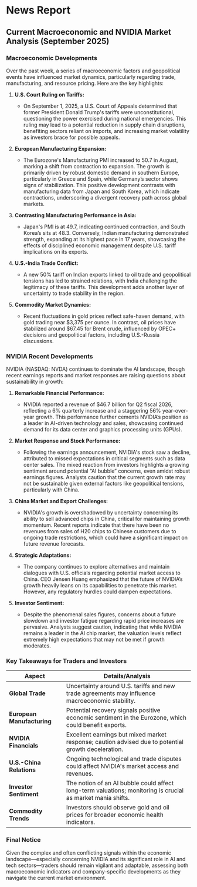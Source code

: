 # News Report

## Current Macroeconomic and NVIDIA Market Analysis (September 2025)

### Macroeconomic Developments

Over the past week, a series of macroeconomic factors and geopolitical events have influenced market dynamics, particularly regarding trade, manufacturing, and resource pricing. Here are the key highlights:

1. **U.S. Court Ruling on Tariffs:**
   - On September 1, 2025, a U.S. Court of Appeals determined that former President Donald Trump's tariffs were unconstitutional, questioning the power exercised during national emergencies. This ruling may lead to a potential reduction in supply chain disruptions, benefiting sectors reliant on imports, and increasing market volatility as investors brace for possible appeals. 

2. **European Manufacturing Expansion:**
   - The Eurozone's Manufacturing PMI increased to 50.7 in August, marking a shift from contraction to expansion. The growth is primarily driven by robust domestic demand in southern Europe, particularly in Greece and Spain, while Germany’s sector shows signs of stabilization. This positive development contrasts with manufacturing data from Japan and South Korea, which indicate contractions, underscoring a divergent recovery path across global markets.

3. **Contrasting Manufacturing Performance in Asia:**
   - Japan's PMI is at 49.7, indicating continued contraction, and South Korea’s sits at 48.3. Conversely, Indian manufacturing demonstrated strength, expanding at its highest pace in 17 years, showcasing the effects of disciplined economic management despite U.S. tariff implications on its exports.

4. **U.S.-India Trade Conflict:**
   - A new 50% tariff on Indian exports linked to oil trade and geopolitical tensions has led to strained relations, with India challenging the legitimacy of these tariffs. This development adds another layer of uncertainty to trade stability in the region.

5. **Commodity Market Dynamics:**
   - Recent fluctuations in gold prices reflect safe-haven demand, with gold trading near $3,375 per ounce. In contrast, oil prices have stabilized around $67.45 for Brent crude, influenced by OPEC+ decisions and geopolitical factors, including U.S.-Russia discussions.

### NVIDIA Recent Developments

NVIDIA (NASDAQ: NVDA) continues to dominate the AI landscape, though recent earnings reports and market responses are raising questions about sustainability in growth:

1. **Remarkable Financial Performance:**
   - NVIDIA reported a revenue of $46.7 billion for Q2 fiscal 2026, reflecting a 6% quarterly increase and a staggering 56% year-over-year growth. This performance further cements NVIDIA’s position as a leader in AI-driven technology and sales, showcasing continued demand for its data center and graphics processing units (GPUs).

2. **Market Response and Stock Performance:**
   - Following the earnings announcement, NVIDIA's stock saw a decline, attributed to missed expectations in critical segments such as data center sales. The mixed reaction from investors highlights a growing sentiment around potential “AI bubble” concerns, even amidst robust earnings figures. Analysts caution that the current growth rate may not be sustainable given external factors like geopolitical tensions, particularly with China.

3. **China Market and Export Challenges:**
   - NVIDIA's growth is overshadowed by uncertainty concerning its ability to sell advanced chips in China, critical for maintaining growth momentum. Recent reports indicate that there have been no revenues from sales of H20 chips to Chinese customers due to ongoing trade restrictions, which could have a significant impact on future revenue forecasts.

4. **Strategic Adaptations:**
   - The company continues to explore alternatives and maintain dialogues with U.S. officials regarding potential market access to China. CEO Jensen Huang emphasized that the future of NVIDIA’s growth heavily leans on its capabilities to penetrate this market. However, any regulatory hurdles could dampen expectations.

5. **Investor Sentiment:**
   - Despite the phenomenal sales figures, concerns about a future slowdown and investor fatigue regarding rapid price increases are pervasive. Analysts suggest caution, indicating that while NVIDIA remains a leader in the AI chip market, the valuation levels reflect extremely high expectations that may not be met if growth moderates.

### Key Takeaways for Traders and Investors

| **Aspect**                      | **Details/Analysis**                                                                              |
|---------------------------------|--------------------------------------------------------------------------------------------------|
| **Global Trade**                | Uncertainty around U.S. tariffs and new trade agreements may influence macroeconomic stability.  |
| **European Manufacturing**      | Potential recovery signals positive economic sentiment in the Eurozone, which could benefit exports.             |
| **NVIDIA Financials**           | Excellent earnings but mixed market response; caution advised due to potential growth deceleration. |
| **U.S.-China Relations**        | Ongoing technological and trade disputes could affect NVIDIA's market access and revenues.       |
| **Investor Sentiment**          | The notion of an AI bubble could affect long-term valuations; monitoring is crucial as market mania shifts. |
| **Commodity Trends**            | Investors should observe gold and oil prices for broader economic health indicators.              |

### Final Notice
Given the complex and often conflicting signals within the economic landscape—especially concerning NVIDIA and its significant role in AI and tech sectors—traders should remain vigilant and adaptable, assessing both macroeconomic indicators and company-specific developments as they navigate the current market environment.
